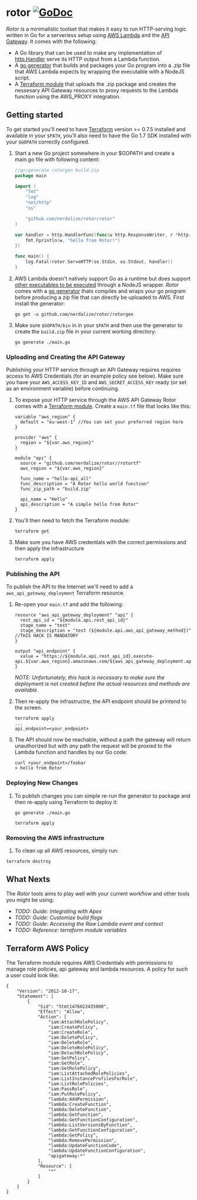 # rotor [![GoDoc](https://godoc.org/github.com/nerdalize/rotor/rotor?status.svg)](https://godoc.org/github.com/nerdalize/rotor/rotor)

_Rotor_ is a minimalistic toolset that makes it easy to run HTTP-serving logic written in Go for a serverless setup using [AWS Lambda](http://docs.aws.amazon.com/lambda/latest/dg/welcome.html) and the [API Gateway](https://aws.amazon.com/api-gateway/). It comes with the following:

 - A Go library that can be used to make any implementation of [http.Handler](https://golang.org/pkg/net/http/#Handler) serve its HTTP output from a Lambda function.
 - A [go generator](https://blog.golang.org/generate) that builds and packages your Go program into a .zip file that AWS Lambda expects by wrapping the executable with a NodeJS script.
 - A [Terraform module](https://www.terraform.io/docs/modules/usage.html) that uploads the .zip package and creates the nessesary API Gateway resources to proxy requests to the Lambda function using the AWS_PROXY integration.

## Getting started
To get started you'll need to have [Terraform](https://www.terraform.io/downloads.html) version >= 0.7.5 installed and available in your `$PATH`, you'll also need to have the Go 1.7 SDK installed with your `$GOPATH` correctly configured.  

1. Start a new Go project somewhere in your $GOPATH and create a main.go file with following content:

	```Go
	//go:generate rotorgen build.zip
	package main

	import (
		"fmt"
		"log"
		"net/http"
		"os"

		"github.com/nerdalize/rotor/rotor"
	)

	var handler = http.HandlerFunc(func(w http.ResponseWriter, r *http.Request) {
		fmt.Fprintln(w, "hello from Rotor!")
	})

	func main() {
		log.Fatal(rotor.ServeHTTP(os.Stdin, os.Stdout, handler))
	}
	```

2. AWS Lambda doesn't natively support Go as a runtime but does support [other executables to be executed](aws.amazon.com/blogs/compute/running-executables-in-aws-lambda/) through a NodeJS wrapper. _Rotor_ comes with a [go generator](https://blog.golang.org/generate) thats compiles and wraps your go program before producing a zip file that can directly be uploaded to AWS. First install the generator:

	```shell
	go get -u github.com/nerdalize/rotor/rotorgen
	```

3. Make sure `$GOPATH/bin` in in your `$PATH` and then use the generator to create the `build.zip` file in your current working directory:

	```
	go generate ./main.go
	```


### Uploading and Creating the API Gateway
Publishing your HTTP service through an API Gateway requires requires access to AWS Credentials (for an example policy see below). Make sure you have your `AWS_ACCESS_KEY_ID` and `AWS_SECRET_ACCESS_KEY` ready (or set as an environment variable) before continuing. 


1. To expose your HTTP service through the AWS API Gateway Rotor comes with a [Terraform module](https://www.terraform.io/docs/modules/usage.html). Create a `main.tf` file that looks like this:

	```hcl
	variable "aws_region" {
	  default = "eu-west-1" //You can set your preferred region here
	}

	provider "aws" {
	  region = "${var.aws_region}"
	}

	module "api" {
	  source = "github.com/nerdalize/rotor//rotortf"
	  aws_region = "${var.aws_region}"

	  func_name = "hello-api_all"
	  func_description = "A Rotor hello world function"
	  func_zip_path = "build.zip"

	  api_name = "Hello"
	  api_description = "A simple hello from Rotor"
	}
	```
2. You'll then need to fetch the Terraform module:

	```
	terraform get
	```

3. Make sure you have AWS credentials with the correct permissions and then apply the infrastructure

	```
	terraform apply
	```

### Publishing the API
To publish the API to the Internet we'll need to add a `aws_api_gateway_deployment` Terraform resource.

1. Re-open your `main.tf` and add the following:


	```hcl
	resource "aws_api_gateway_deployment" "api" {
	  rest_api_id = "${module.api.rest_api_id}"
	  stage_name = "test"
	  stage_description = "test (${module.api.aws_api_gateway_method})" //THIS HACK IS MANDATORY
	}

	output "api_endpoint" {
	  value = "https://${module.api.rest_api_id}.execute-api.${var.aws_region}.amazonaws.com/${aws_api_gateway_deployment.api.stage_name}"
	}
	```

	_NOTE: Unfortunately, this hack is necessary to make sure the deployment is not created before the actual resources and methods are available._


2. Then re-apply the infrastructre, the API endpoint should be printend to the screen.

	```
	terraform apply
	...
	api_endpoint=<your_endpoint>
	```

3. The API should now be reachable, without a path the gateway will return unauthorized but with _any_ path the request will be proxied to the Lambda function and handles by our Go code:

	```
	curl <your_endpoint>/foobar
	> hello from Rotor
	```
	
### Deploying New Changes

1. To publish changes you can simple re-run the generator to package and then re-apply using Terraform to deploy it:

	```
	go generate ./main.go
	```
	```
	terraform apply
	``` 
	

### Removing the AWS infrastructure
	
1. To clean up all AWS resources, simply run:

 ```
 terraform destroy
 ```	

## What Nexts
The _Rotor_ tools aims to play well with your current workflow and other tools you might be using:

- _TODO: Guide: Integrating with Apex_
- _TODO: Guide: Customize build flags_
- _TODO: Guide: Accessing the Raw Lambda event and context_
- _TODO: Reference: terraform module variables_


## Terraform AWS Policy
The Terraform module requires AWS Credentials with permissions to manage role policies, api gateway and lambda resources. A policy for such a user could look like: 

```
{
    "Version": "2012-10-17",
    "Statement": [
        {
            "Sid": "Stmt1476022435000",
            "Effect": "Allow",
            "Action": [
                "iam:AttachRolePolicy",
                "iam:CreatePolicy",
                "iam:CreateRole",
                "iam:DeletePolicy",
                "iam:DeleteRole",
                "iam:DeleteRolePolicy",
                "iam:DetachRolePolicy",
                "iam:GetPolicy",
                "iam:GetRole",
                "iam:GetRolePolicy",
                "iam:ListAttachedRolePolicies",
                "iam:ListInstanceProfilesForRole",
                "iam:ListRolePolicies",
                "iam:PassRole",
                "iam:PutRolePolicy",
                "lambda:AddPermission",
                "lambda:CreateFunction",
                "lambda:DeleteFunction",
                "lambda:GetFunction",
                "lambda:GetFunctionConfiguration",
                "lambda:ListVersionsByFunction",
                "lambda:GetFunctionConfiguration",
                "lambda:GetPolicy",
                "lambda:RemovePermission",
                "lambda:UpdateFunctionCode",
                "lambda:UpdateFunctionConfiguration",
                "apigateway:*"
            ],
            "Resource": [
                "*"
            ]
        }
    ]
}
```